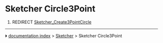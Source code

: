 # Sketcher Circle3Point
1.  REDIRECT [Sketcher_Create3PointCircle](Sketcher_Create3PointCircle.md)



---
⏵ [documentation index](../README.md) > [Sketcher](Sketcher_Workbench.md) > Sketcher Circle3Point
